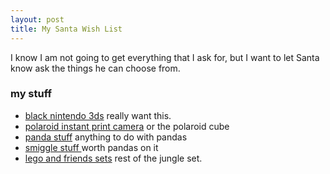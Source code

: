 ```yaml
---
layout: post
title: My Santa Wish List
---
```


I know I am not going to get everything that I ask for, but I want to let Santa know ask the things he can choose from. 

<section class="me">
 <h3>my stuff</h3>
 <ul>
 <li><a href="#">black nintendo 3ds</a> really want this. </li>
 <li><a href="#">polaroid instant print camera</a> or the polaroid cube</li>
 <li><a href="#">panda stuff</a> anything to do with pandas </li>
 <li><a href="#">smiggle stuff </a> worth pandas on it </li>
 <li><a href="#">lego and friends sets</a> rest of the jungle set.</li>
 </ul>
 </section>

